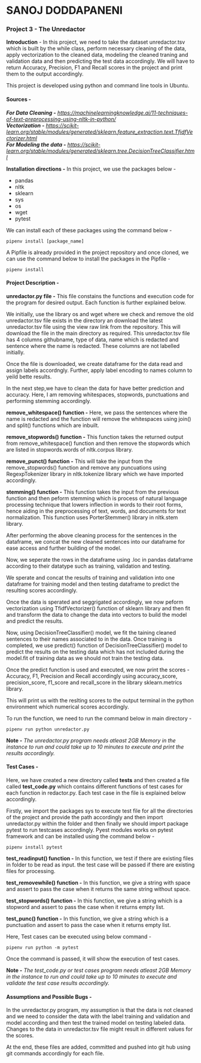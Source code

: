 # SANOJ DODDAPANENI
### Project 3 - The Unredactor
**Introduction** - In this project, we need to take the dataset unredactor.tsv which is built by the while class, perform necessary cleaning of the data, apply vectorization to the cleaned data, modeling the cleaned traning and validation data and then predicting the test data accordingly. We will have to return Accuracy, Precision, F1 and Recall scores in the project and print them to the output accordingly.

This project is developed using python and command line tools in Ubuntu.  
#### Sources -   
**_For Data Cleaning -_** _https://machinelearningknowledge.ai/11-techniques-of-text-preprocessing-using-nltk-in-python/_  
**_Vectorization -_** _https://scikit-learn.org/stable/modules/generated/sklearn.feature_extraction.text.TfidfVectorizer.html_  
**_For Modeling the data -_** _https://scikit-learn.org/stable/modules/generated/sklearn.tree.DecisionTreeClassifier.html_  

**Installation directions -** In this project, we use the packages below -
 - pandas
 - nltk
 - sklearn
 - sys
 - os
 - wget
 - pytest
 
We can install each of these packages using the command below -  
```
pipenv install [package_name]
```

A Pipfile is already provided in the project repository and once cloned, we can use the command below to install the packages in the Pipfile -  
```
pipenv install
```

#### Project Description -
**unredactor.py file -** This file constains the functions and execution code for the program for desired output. Each function is further explained below.

We initially, use the library os and wget where we check and remove the old unredactor.tsv file exists in the directory an  download the latest unredactor.tsv file using the view raw link from the repository. This will download the file in the main directory as required. This unredactor.tsv file has 4 columns githubname, type of data, name which is redacted and sentence where the name is redacted. These columns are not labelled initially.

Once the file is downloaded, we create dataframe for the data read and assign labels accordngly. Further, apply label encoding to names column to yeild bette results.

In the next step,we have to clean the data for have better prediction and accuracy. Here, I am removing whitespaces, stopwords, punctuations and performing stemming accordingly.

**remove_whitespace() function -** Here, we pass the sentences where the name is redacted and the function will remove the whitespaces using join() and split() functions which are inbuilt.

**remove_stopwords() function -** This function takes the returned output from remove_whitespace() function and then remove the stopwords which are listed in stopwords.words of nltk.corpus library.

**remove_punct() function -** This will take the input from the remove_stopwords() function and remove any puncuations using RegexpTokenizer library in nltk.tokenize library which we have imported accordingly.

**stemming() function -** This function takes the input from the previous function and then peform stemming which is process of natural language processing technique that lowers inflection in words to their root forms, hence aiding in the preprocessing of text, words, and documents for text normalization. This function uses PorterStemmer() library in nltk.stem library.

After performing the above cleaning process for the sentences in the dataframe, we concat the new cleaned sentences into our dataframe for ease access and further building of the model.

Now, we seperate the rows in the dataframe using .loc in pandas dataframe according to their datatype such as training, validation and testing.

We sperate and concat the results of training and validation into one dataframe for training model and then testing dataframe to predict the resulting scores accordingly.

Once the data is sperated and seggrigated accordingly, we now peform vectorization using TfidfVectorizer() function of sklearn library and then fit and transform the data to change the data into vectors to build the model and predict the results.

Now, using DecisionTreeClassifier() model, we fit the taining cleaned sentences to their names associated to in the data. Once training is completed, we use predict() function of DecisionTreeClassifier() model to predict the results on the testing data which has not included during the model.fit of training data as we should not train the testing data.

Once the predict function is used and executed, we now print the scores - Accuracy, F1, Precision and Recall accordingly using accuracy_score, precision_score, f1_score and  recall_score in the library sklearn.metrics library.

This will print us with the reslting scores to the output terminal in the python environment which numerical scores accordingly.

To run the function, we need to run the command below in main directory -  
```
pipenv run python unredactor.py
```

**Note -** _The unredactor.py program needs atleast 2GB Memory in the instance to run and could take up to 10 minutes to execute and print the results accordingly._

#### Test Cases - 
Here, we have created a new directory called **tests** and then created a file called **test_code.py** which contains different functions of test cases for each function in redactor.py. Each test case in the file is explained below accordingly.

Firstly, we import the packages sys to execute test file for all the directories of the project and provide the path accordingly and then import unredactor.py within the folder and then finally we should import package pytest to run testcases accordingly. Pyest modules works on pytest framework and can be installed using the command below -  
```
pipenv install pytest
```

**test_readinput() function -** In this function, we test if there are existing files in  folder to be read as input. the test case will be passed if there are existing files for processing.

**test_removewhile() function -** In this function, we give a string with space and assert to pass the case when it returns the same string without space.

**test_stopwords() function -** In this function, we give a string which is a stopword and assert to pass the case when it returns empty list.

**test_punc() function -** In this function, we give a string which is a punctuation and assert to pass the case when it returns empty list.

Here, Test cases can be executed using below command -  
```
pipenv run python -m pytest
```

Once the command is passed, it will show the execution of test cases.

**Note -** _The test_code.py or test cases program needs atleast 2GB Memory in the instance to run and could take up to 10 minutes to execute and validate the test case results accordingly._

#### Assumptions and Possible Bugs -  
In the unredactor.py program, my assumption is that the data is not cleaned and we need to consider the data with the label training and validation and model according and then test the trained model on testing labeled data. Changes to the data in unredactor.tsv file might result in different values for the scores.

At the end, these files are added, committed and pushed into git hub using git commands accordingly for each file.
